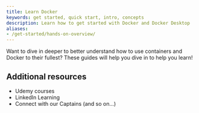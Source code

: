 ```yaml
---
title: Learn Docker
keywords: get started, quick start, intro, concepts
description: Learn how to get started with Docker and Docker Desktop
aliases:
- /get-started/hands-on-overview/
---
```


Want to dive in deeper to better understand how to use containers and Docker
to their fullest? These guides will help you dive in to help you learn!


## Additional resources

- Udemy courses
- LinkedIn Learning
- Connect with our Captains (and so on...)